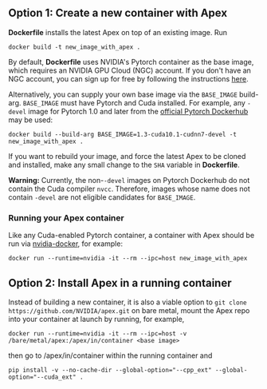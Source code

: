 ## Option 1:  Create a new container with Apex

**Dockerfile** installs the latest Apex on top of an existing image.  Run
```
docker build -t new_image_with_apex .
```
By default, **Dockerfile** uses NVIDIA's Pytorch container as the base image,
which requires an NVIDIA GPU Cloud (NGC) account.  If you don't have an NGC account, you can sign up for free by following the instructions [here](https://docs.nvidia.com/ngc/ngc-getting-started-guide/index.html#generating-api-key).

Alternatively, you can supply your own base image via the `BASE_IMAGE` build-arg.
`BASE_IMAGE` must have Pytorch and Cuda installed.  For example, any
`-devel` image for Pytorch 1.0 and later from the
[official Pytorch Dockerhub](https://hub.docker.com/r/pytorch/pytorch) may be used:
```
docker build --build-arg BASE_IMAGE=1.3-cuda10.1-cudnn7-devel -t new_image_with_apex .
```

If you want to rebuild your image, and force the latest Apex to be cloned and installed, make any small change to the `SHA` variable in **Dockerfile**.

**Warning:**
Currently, the non-`-devel` images on Pytorch Dockerhub do not contain the Cuda compiler `nvcc`.  Therefore,
images whose name does not contain `-devel` are not eligible candidates for `BASE_IMAGE`.

### Running your Apex container

Like any Cuda-enabled Pytorch container, a container with Apex should be run via [nvidia-docker](https://github.com/NVIDIA/nvidia-docker), for example:
```
docker run --runtime=nvidia -it --rm --ipc=host new_image_with_apex
```

## Option 2:  Install Apex in a running container

Instead of building a new container, it is also a viable option to `git clone https://github.com/NVIDIA/apex.git` on bare metal, mount the Apex repo into your container at launch by running, for example,
```
docker run --runtime=nvidia -it --rm --ipc=host -v /bare/metal/apex:/apex/in/container <base image>
```
then go to /apex/in/container within the running container and
```
pip install -v --no-cache-dir --global-option="--cpp_ext" --global-option="--cuda_ext" .
```
